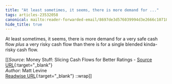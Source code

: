 ```yaml
---
title: "At least sometimes, it seems, there is more demand for ..."
tags: articles-23532058
canonical: mailto:reader-forwarded-email/8697de3d576039994d3e2666c1071843
hide_title: true
---
```


At least sometimes, it seems, there is more demand for a very safe cash flow *plus* a very risky cash flow than there is for a single blended kinda-risky cash flow.


[[_Source_: Money Stuff: Slicing Cash Flows for Better Ratings - [Source URL](mailto:reader-forwarded-email/8697de3d576039994d3e2666c1071843){:target="_blank"}<br>
_Author_: Matt Levine<br>
[Readwise URL](https://readwise.io/open/460842829){:target="_blank"}
::wrap]]